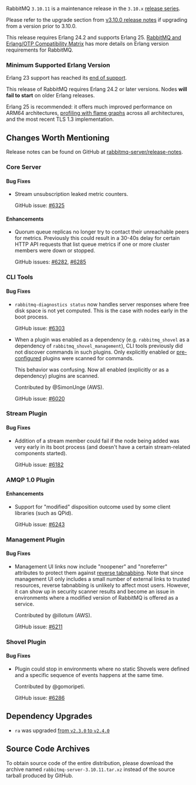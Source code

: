RabbitMQ `3.10.11` is a maintenance release in the `3.10.x` [release series](https://www.rabbitmq.com/versions.html).

Please refer to the upgrade section from [v3.10.0 release notes](https://github.com/rabbitmq/rabbitmq-server/releases/tag/v3.10.0)
if upgrading from a version prior to 3.10.0.

This release requires Erlang 24.2 and supports Erlang 25.
[RabbitMQ and Erlang/OTP Compatibility Matrix](https://www.rabbitmq.com/which-erlang.html) has more details on
Erlang version requirements for RabbitMQ.


### Minimum Supported Erlang Version

Erlang 23 support has reached its [end of support](https://www.rabbitmq.com/which-erlang.html).

This release of RabbitMQ requires Erlang 24.2 or later versions. Nodes **will fail to start** on older Erlang releases.

Erlang 25 is recommended: it offers much improved performance on ARM64 architectures, [profiling with flame graphs](https://blog.rabbitmq.com/posts/2022/05/flame-graphs/)
across all architectures, and the most recent TLS 1.3 implementation.


## Changes Worth Mentioning

Release notes can be found on GitHub at [rabbitmq-server/release-notes](https://github.com/rabbitmq/rabbitmq-server/tree/v3.10.x/release-notes).

### Core Server

#### Bug Fixes

 * Stream unsubscription leaked metric counters.

   GitHub issue: [#6325](https://github.com/rabbitmq/rabbitmq-server/pull/6325)

#### Enhancements

 * Quorum queue replicas no longer try to contact their unreachable peers for metrics.
   Previously this could result in a 30-40s delay for certain HTTP API requests that list queue metrics
   if one or more cluster members were down or stopped.

   GitHub issues: [#6282](https://github.com/rabbitmq/rabbitmq-server/pull/6282), [#6285](https://github.com/rabbitmq/rabbitmq-server/pull/6285)


### CLI Tools

#### Bug Fixes

  * `rabbitmq-diagnostics status` now handles server responses where free disk space
    is not yet computed. This is the case with nodes early in the boot process.

    GitHub issue: [#6303](https://github.com/rabbitmq/rabbitmq-server/pull/6303)

  * When a plugin was enabled as a dependency (e.g. `rabbitmq_shovel` as a dependency of `rabbitmq_shovel_management`),
    CLI tools previously did not discover commands in such plugins. Only explicitly enabled or [pre-configured]()
    plugins were scanned for commands.

    This behavior was confusing. Now all enabled (explicitly or as a dependency) plugins are scanned.

    Contributed by @SimonUnge (AWS).

    GitHub issue: [#6020](https://github.com/rabbitmq/rabbitmq-server/issues/6020)


### Stream Plugin

#### Bug Fixes

  * Addition of a stream member could fail if the node being added was very early in its boot process
    (and doesn't have a certain stream-related components started).

    GitHub issue: [#6182](https://github.com/rabbitmq/rabbitmq-server/pull/6182)


### AMQP 1.0 Plugin

#### Enhancements

  * Support for "modified" disposition outcome used by some client libraries (such as QPid).

    GitHub issue: [#6243](https://github.com/rabbitmq/rabbitmq-server/pull/6243)


### Management Plugin

#### Bug Fixes

  * Management UI links now include "noopener" and "noreferrer" attributes to protect
    them against [reverse tabnabbing](https://owasp.org/www-community/attacks/Reverse_Tabnabbing).
    Note that since management UI only includes a small number of external links to trusted resources,
    reverse tabnabbing is unlikely to affect most users. However, it can show up in security scanner results
    and become an issue in environments where a modified version of RabbitMQ is offered as a service.

    Contributed by @illotum (AWS).

    GitHub issue: [#6211](https://github.com/rabbitmq/rabbitmq-server/pull/6211)

### Shovel Plugin

#### Bug Fixes

  * Plugin could stop in environments where no static Shovels were defined and a specific
    sequence of events happens at the same time.

    Contributed by @gomoripeti.

    GitHub issue: [#6286](https://github.com/rabbitmq/rabbitmq-server/pull/6286)



## Dependency Upgrades

* `ra` was upgraded [from `v2.3.0` to `v2.4.0`](https://github.com/rabbitmq/ra/releases)


## Source Code Archives

To obtain source code of the entire distribution, please download the archive named `rabbitmq-server-3.10.11.tar.xz`
instead of the source tarball produced by GitHub.
